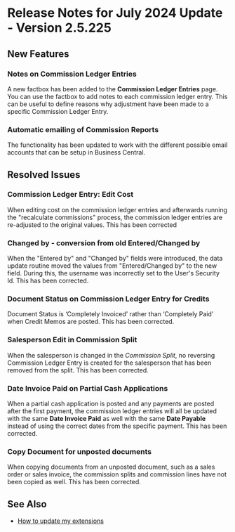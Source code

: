 # Release Notes for July 2024 Update - Version 2.5.225

## New Features

### Notes on Commission Ledger Entries

A new factbox has been added to the **Commission Ledger Entries** page. You can use the factbox to add notes to each commission ledger entry. This can be useful to define reasons why adjustment have been made to a specific Commission Ledger Entry.

### Automatic emailing of Commission Reports

The functionality has been updated to work with the different possible email accounts that can be setup in Business Central.

## Resolved Issues

### Commission Ledger Entry: Edit Cost

When editing cost on the commission ledger entries and afterwards running the "recalculate commissions" process, the commission ledger entries are re-adjusted to the original values. This has been corrected

### Changed by - conversion from old Entered/Changed by

When the "Entered by" and "Changed by" fields were introduced, the data update routine moved the values from "Entered/Changed by" to the new field. During this, the username was incorrectly set to the User's Security Id. This has been corrected.

### Document Status on Commission Ledger Entry for Credits

Document Status is ‘Completely Invoiced’ rather than ‘Completely Paid’ when Credit Memos are posted. This has been corrected.

### Salesperson Edit in Commission Split

When the salesperson is changed in the *Commission Split*, no reversing Commission Ledger Entry is created for the salesperson that has been removed from the split. This has been corrected.

### Date Invoice Paid on Partial Cash Applications

When a partial cash application is posted and any payments are posted after the first payment, the commission ledger entries will all be updated with the same **Date Invoice Paid** as well with the same **Date Payable** instead of using the correct dates from the specific payment. This has been corrected.

### Copy Document for unposted documents

When copying documents from an unposted document, such as a sales order or sales invoice, the commission splits and commission lines have not been copied as well. This has been corrected.

## See Also

- [How to update my extensions](../faq-index.md#i-want-to-update-my-version-of-nav-x-commission-management)
